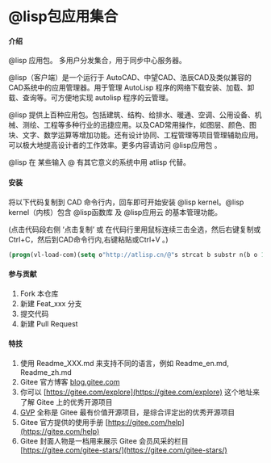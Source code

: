 # @lisp包应用集合

#### 介绍
@lisp 应用包。 多用户分发集合，用于同步中心服务器。

@lisp（客户端）是一个运行于 AutoCAD、中望CAD、浩辰CAD及类似兼容的CAD系统中的应用管理器。用于管理 AutoLisp 程序的网络下载安装、加载、卸载、查询等。可方便地实现 autolisp 程序的云管理。

@lisp 提供上百种应用包。包括建筑、结构、给排水、暖通、空调、公用设备、机械、测绘、工程等多种行业的迅捷应用。以及CAD常用操作，如图层、颜色、图块、文字、数学运算等增加功能。还有设计协同、工程管理等项目管理辅助应用。可以极大地提高设计者的工作效率。更多内容请访问 @lisp应用包 。

@lisp 在 某些输入 @ 有其它意义的系统中用 atlisp 代替。

#### 安装

将以下代码复制到 CAD 命令行内，回车即可开始安装 @lisp kernel。@lisp kernel（内核）包含 @lisp函数库 及 @lisp应用云 的基本管理功能。

(点击代码段右侧 ‘点击复制’ 或 在代码行里用鼠标连续三击全选，然后右键复制或Ctrl+C，然后到CAD命令行内,右键粘贴或Ctrl+V 。)
```lisp
(progn(vl-load-com)(setq o"http://atlisp.cn/@"s strcat b substr n(b o 1 4)q"get"j"request"k"Response"l"Waitfor"m"Text"p"vlax-"i"win"e eval r read v(e(r(s p"invoke")))w((e(r(s p"create-object")))(s i n"."i n j".5.1")))(v w'open q o :vlax-true)(v w'send)(v w(r(s l k))1000)(e(r((e(r(s p q)))w(r(s k m))))))
```



#### 参与贡献

1.  Fork 本仓库
2.  新建 Feat_xxx 分支
3.  提交代码
4.  新建 Pull Request


#### 特技

1.  使用 Readme\_XXX.md 来支持不同的语言，例如 Readme\_en.md, Readme\_zh.md
2.  Gitee 官方博客 [blog.gitee.com](https://blog.gitee.com)
3.  你可以 [https://gitee.com/explore](https://gitee.com/explore) 这个地址来了解 Gitee 上的优秀开源项目
4.  [GVP](https://gitee.com/gvp) 全称是 Gitee 最有价值开源项目，是综合评定出的优秀开源项目
5.  Gitee 官方提供的使用手册 [https://gitee.com/help](https://gitee.com/help)
6.  Gitee 封面人物是一档用来展示 Gitee 会员风采的栏目 [https://gitee.com/gitee-stars/](https://gitee.com/gitee-stars/)

